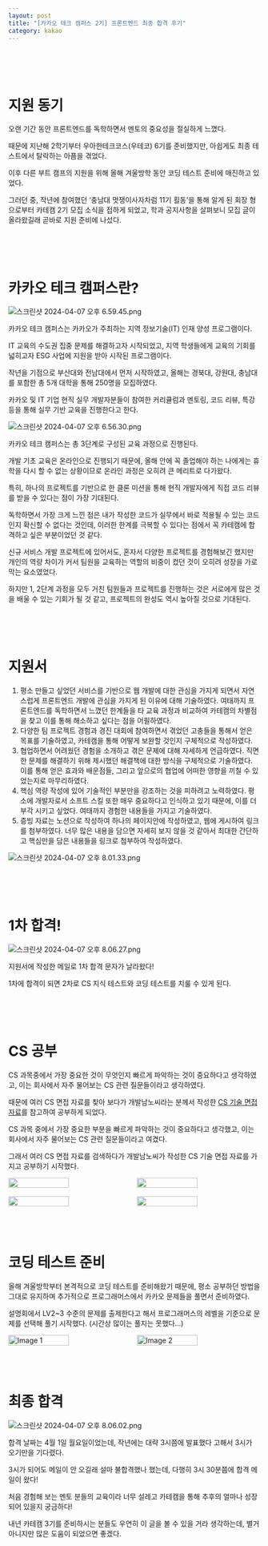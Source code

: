 ```yaml
---
layout: post
title: "[카카오 테크 캠퍼스 2기] 프론트엔드 최종 합격 후기"
category: kakao
---
```


<br />
<br />
<br />

# 지원 동기

오랜 기간 동안 프론트엔드를 독학하면서 멘토의 중요성을 절실하게 느꼈다.

때문에 지난해 2학기부터 우아한테크코스(우테코) 6기를 준비했지만, 아쉽게도 최종 테스트에서 탈락하는 아픔을 겪었다.

이후 다른 부트 캠프의 지원을 위해 올해 겨울방학 동안 코딩 테스트 준비에 매진하고 있었다.

그러던 중, 작년에 참여했던 ‘충남대 멋쟁이사자차럼 11기 횔동’을 통해 알게 된 회장 형으로부터 카테캠 2기 모집 소식을 접하게 되었고, 학과 공지사항을 살펴보니 모집 글이 올라왔길래 곧바로 지원 준비에 나섰다.

<br />
<br />
<br />

# 카카오 테크 캠퍼스란?

![스크린샷 2024-04-07 오후 6.59.45.png](https://www.notion.so/image/https%3A%2F%2Fprod-files-secure.s3.us-west-2.amazonaws.com%2F13897cab-0dd6-431f-b847-04477372a586%2F267ee519-c9ba-4433-9e75-0f530aedc1ba%2F%25E1%2584%2589%25E1%2585%25B3%25E1%2584%258F%25E1%2585%25B3%25E1%2584%2585%25E1%2585%25B5%25E1%2586%25AB%25E1%2584%2589%25E1%2585%25A3%25E1%2586%25BA_2024-04-07_%25E1%2584%258B%25E1%2585%25A9%25E1%2584%2592%25E1%2585%25AE_6.59.45.png?id=09df039d-1119-4b9a-96d7-03b08137faf5&table=block)

카카오 테크 캠퍼스는 카카오가 주최하는 지역 정보기술(IT) 인재 양성 프로그램이다.

IT 교육의 수도권 집중 문제를 해결하고자 시작되었고, 지역 학생들에게 교육의 기회를 넓히고자 ESG 사업에 지원을 받아 시작된 프로그램이다.

작년을 기점으로 부산대와 전남대에서 먼저 시작하였고, 올해는 경북대, 강원대, 충남대를 포함한 총 5개 대학을 통해 250명을 모집하였다.

카카오 및 IT 기업 현직 실무 개발자분들이 참여한 커리큘럼과 멘토링, 코드 리뷰, 특강 등을 통해 실무 기반 교육을 진행한다고 한다.

![스크린샷 2024-04-07 오후 6.56.30.png](https://www.notion.so/image/https%3A%2F%2Fprod-files-secure.s3.us-west-2.amazonaws.com%2F13897cab-0dd6-431f-b847-04477372a586%2Fbd1b80cc-90e9-49e5-bf3c-8d048e8f225b%2F%25E1%2584%2589%25E1%2585%25B3%25E1%2584%258F%25E1%2585%25B3%25E1%2584%2585%25E1%2585%25B5%25E1%2586%25AB%25E1%2584%2589%25E1%2585%25A3%25E1%2586%25BA_2024-04-07_%25E1%2584%258B%25E1%2585%25A9%25E1%2584%2592%25E1%2585%25AE_6.56.30.png?id=47fce2a7-5e9a-4be9-b818-f1ffc91d74ef&table=block)

카카오 테크 캠퍼스는 총 3단계로 구성된 교육 과정으로 진행된다.

개발 기초 교육은 온라인으로 진행되기 때문에, 올해 안에 꼭 졸업해야 하는 나에게는 휴학을 다시 할 수 없는 상황이므로 온라인 과정은 오히려 큰 메리트로 다가왔다.

특히, 하나의 프로젝트를 기반으로 한 클론 미션을 통해 현직 개발자에게 직접 코드 리뷰를 받을 수 있다는 점이 가장 기대된다.

독학하면서 가장 크게 느낀 점은 내가 작성한 코드가 실무에서 바로 적용될 수 있는 코드인지 확신할 수 없다는 것인데, 이러한 한계를 극복할 수 있다는 점에서 꼭 카테캠에 합격하고 싶은 부분이었던 것 같다.

신규 서비스 개발 프로젝트에 있어서도, 혼자서 다양한 프로젝트를 경험해보긴 했지만 개인의 역량 차이가 커서 팀원을 교육하는 역할의 비중이 컸던 것이 오히려 성장을 가로막는 요소였었다.

하지만 1, 2단계 과정을 모두 거친 팀원들과 프로젝트를 진행하는 것은 서로에게 많은 것을 배울 수 있는 기회가 될 것 같고, 프로젝트의 완성도 역시 높아질 것으로 기대된다.

<br />
<br />
<br />

# 지원서

1. 평소 만들고 싶었던 서비스를 기반으로 웹 개발에 대한 관심을 가지게 되면서 자연스럽게 프론트엔드 개발에 관심을 가지게 된 이유에 대해 기술하였다.
   여태까지 프론트엔드를 독학하면서 느꼈던 한계들을 타 교육 과정과 비교하여 카테캠의 차별점을 찾고 이를 통해 해소하고 싶다는 점을 어필하였다.
2. 다양한 팀 프로젝트 경험과 경진 대회에 참여하면서 겪었던 고충들을 통해서 얻은 목표를 기술하였고, 카테캠을 통해 어떻게 보완할 것인지 구체적으로 작성하였다.
3. 협업하면서 어려웠던 경험을 소개하고 겪은 문제에 대해 자세하게 언급하였다.
   직면한 문제를 해결하기 위해 제시했던 해결책에 대한 방식을 구체적으로 기술하였다.
   이를 통해 얻은 효과와 배운점들, 그리고 앞으로의 협업에 어떠한 영향을 끼칠 수 있었는지로 마무리하였다.
4. 핵심 역량 작성에 있어 기술적인 부분만을 강조하는 것을 피하려고 노력하였다.
   평소에 개발자로서 소프트 스킬 또한 매우 중요하다고 인식하고 있기 때문에, 이를 더 부각 시키고 싶었다. 여태까지 경험한 내용들을 가지고 기술하였다.
5. 증빙 자료는 노션으로 작성하여 하나의 페이지안에 작성하였고, 웹에 게시하여 링크를 첨부하였다.
   너무 많은 내용을 담으면 자세히 보지 않을 것 같아서 최대한 간단하고 핵심만을 담은 내용들을 링크로 첨부하여 작성하였다.

![스크린샷 2024-04-07 오후 8.01.33.png](https://www.notion.so/image/https%3A%2F%2Fprod-files-secure.s3.us-west-2.amazonaws.com%2F13897cab-0dd6-431f-b847-04477372a586%2Ff2bb9b78-40c4-461b-85e8-66d462391017%2F%25E1%2584%2589%25E1%2585%25B3%25E1%2584%258F%25E1%2585%25B3%25E1%2584%2585%25E1%2585%25B5%25E1%2586%25AB%25E1%2584%2589%25E1%2585%25A3%25E1%2586%25BA_2024-04-07_%25E1%2584%258B%25E1%2585%25A9%25E1%2584%2592%25E1%2585%25AE_8.01.33.png?id=908c49d2-2ae1-4873-a66f-df581c74d18e&table=block)

<br />
<br />
<br />

# 1차 합격!

![스크린샷 2024-04-07 오후 8.06.27.png](https://www.notion.so/image/https%3A%2F%2Fprod-files-secure.s3.us-west-2.amazonaws.com%2F13897cab-0dd6-431f-b847-04477372a586%2F327d4644-2df5-4c30-a94f-7b4ec53b9f18%2F%25E1%2584%2589%25E1%2585%25B3%25E1%2584%258F%25E1%2585%25B3%25E1%2584%2585%25E1%2585%25B5%25E1%2586%25AB%25E1%2584%2589%25E1%2585%25A3%25E1%2586%25BA_2024-04-07_%25E1%2584%258B%25E1%2585%25A9%25E1%2584%2592%25E1%2585%25AE_8.06.27.png?id=a2c1479d-2f18-4b2f-8d3d-57d94ab33e93&table=block)

지원서에 작성한 메일로 1차 합격 문자가 날라왔다!

1차에 합격이 되면 2차로 CS 지식 테스트와 코딩 테스트를 치룰 수 있게 된다.

<br />
<br />
<br />

# CS 공부

CS 과목중에서 가장 중요한 것이 무엇인지 빠르게 파악하는 것이 중요하다고 생각하였고, 이는 회사에서 자주 물어보는 CS 관련 질문들이라고 생각하였다.

때문에 여러 CS 면접 자료를 찾아 보다가 개발남노씨라는 분께서 작성한 [CS 기술 면접 자료](https://www.nossi.dev/cs)를 참고하여 공부하게 되었다.

CS 과목 중에서 가장 중요한 부분을 빠르게 파악하는 것이 중요하다고 생각했고, 이는 회사에서 자주 물어보는 CS 관련 질문들이라고 여겼다.

그래서 여러 CS 면접 자료를 검색하다가 개발남노씨가 작성한 CS 기술 면접 자료를 가지고 공부하기 시작했다.

<div style="display: flex; justify-content: space-between">
  <img src="https://www.notion.so/image/https%3A%2F%2Fprod-files-secure.s3.us-west-2.amazonaws.com%2F13897cab-0dd6-431f-b847-04477372a586%2F8e97d9be-ad39-4665-80e3-f47edaddd8c6%2F%25E1%2584%2589%25E1%2585%25B3%25E1%2584%258F%25E1%2585%25B3%25E1%2584%2585%25E1%2585%25B5%25E1%2586%25AB%25E1%2584%2589%25E1%2585%25A3%25E1%2586%25BA_2024-04-07_%25E1%2584%258B%25E1%2585%25A9%25E1%2584%2592%25E1%2585%25AE_8.13.14.png?id=fdf90e83-9f4f-4fdf-86b6-f7902cbfb4ad&table=block" width="49%"/>
  <img src="https://www.notion.so/image/https%3A%2F%2Fprod-files-secure.s3.us-west-2.amazonaws.com%2F13897cab-0dd6-431f-b847-04477372a586%2F51c55f63-ed3f-486d-93a2-0a2ac3f055df%2F%25E1%2584%2589%25E1%2585%25B3%25E1%2584%258F%25E1%2585%25B3%25E1%2584%2585%25E1%2585%25B5%25E1%2586%25AB%25E1%2584%2589%25E1%2585%25A3%25E1%2586%25BA_2024-04-07_%25E1%2584%258B%25E1%2585%25A9%25E1%2584%2592%25E1%2585%25AE_8.13.24.png?id=1ff40cfe-7fd1-4ed7-bcad-3a9b2034e6c3&table=block" width="49%"/>
</div>
<br />
<div style="display: flex; justify-content: space-between">
  <img src="https://www.notion.so/image/https%3A%2F%2Fprod-files-secure.s3.us-west-2.amazonaws.com%2F13897cab-0dd6-431f-b847-04477372a586%2F41966749-64e3-4b05-9151-d07bf52a4977%2F%25E1%2584%2589%25E1%2585%25B3%25E1%2584%258F%25E1%2585%25B3%25E1%2584%2585%25E1%2585%25B5%25E1%2586%25AB%25E1%2584%2589%25E1%2585%25A3%25E1%2586%25BA_2024-04-07_%25E1%2584%258B%25E1%2585%25A9%25E1%2584%2592%25E1%2585%25AE_8.13.52.png?id=82146996-162c-4035-bb14-0229dcae8195&table=block" width="49%"/>
  <img src="https://www.notion.so/image/https%3A%2F%2Fprod-files-secure.s3.us-west-2.amazonaws.com%2F13897cab-0dd6-431f-b847-04477372a586%2Fd58b5d47-6107-4168-b5d0-6f1021d14a3b%2F%25E1%2584%2589%25E1%2585%25B3%25E1%2584%258F%25E1%2585%25B3%25E1%2584%2585%25E1%2585%25B5%25E1%2586%25AB%25E1%2584%2589%25E1%2585%25A3%25E1%2586%25BA_2024-04-07_%25E1%2584%258B%25E1%2585%25A9%25E1%2584%2592%25E1%2585%25AE_8.14.06.png?id=2c41c477-2f26-4c06-ab9b-b4fbb69fe1e2&table=block" width="49%"/>
</div>

<br />
<br />
<br />

# 코딩 테스트 준비

올해 겨울방학부터 본격적으로 코딩 테스트를 준비해왔기 때문에, 평소 공부하던 방법을 그대로 유지하며 추가적으로 프로그래머스에서 카카오 문제들을 풀면서 준비하였다.

설명회에서 LV2~3 수준의 문제를 출제한다고 해서 프로그래머스의 레벨을 기준으로 문제를 선택해 풀기 시작했다. (시간상 많이는 풀지는 못했다…)

<div style="display: flex; justify-content: space-between;">
  <img src="https://www.notion.so/image/https%3A%2F%2Fprod-files-secure.s3.us-west-2.amazonaws.com%2F13897cab-0dd6-431f-b847-04477372a586%2Ffed0eaec-aec8-4732-9393-cbdb1cb8b513%2F%25E1%2584%2589%25E1%2585%25B3%25E1%2584%258F%25E1%2585%25B3%25E1%2584%2585%25E1%2585%25B5%25E1%2586%25AB%25E1%2584%2589%25E1%2585%25A3%25E1%2586%25BA_2024-04-07_%25E1%2584%258B%25E1%2585%25A9%25E1%2584%2592%25E1%2585%25AE_8.18.17.png?id=0c5f4c05-e4ae-40be-a8ae-724b42710445&table=block" alt="Image 1" style="width: 49%;">
  <img src="https://www.notion.so/image/https%3A%2F%2Fprod-files-secure.s3.us-west-2.amazonaws.com%2F13897cab-0dd6-431f-b847-04477372a586%2Fccfa3d3d-16d3-4ce9-8772-b026b5a146b0%2F%25E1%2584%2589%25E1%2585%25B3%25E1%2584%258F%25E1%2585%25B3%25E1%2584%2585%25E1%2585%25B5%25E1%2586%25AB%25E1%2584%2589%25E1%2585%25A3%25E1%2586%25BA_2024-04-07_%25E1%2584%258B%25E1%2585%25A9%25E1%2584%2592%25E1%2585%25AE_8.17.42.png?id=ad97c68c-5349-4da8-8e18-16c3381b695c&table=block" alt="Image 2" style="width: 49%;">
</div>

<br />
<br />
<br />

# 최종 합격

![스크린샷 2024-04-07 오후 8.06.02.png](https://www.notion.so/image/https%3A%2F%2Fprod-files-secure.s3.us-west-2.amazonaws.com%2F13897cab-0dd6-431f-b847-04477372a586%2Fbbe0ba2a-03a6-4917-b0a1-2879bdbb270e%2F%25E1%2584%2589%25E1%2585%25B3%25E1%2584%258F%25E1%2585%25B3%25E1%2584%2585%25E1%2585%25B5%25E1%2586%25AB%25E1%2584%2589%25E1%2585%25A3%25E1%2586%25BA_2024-04-07_%25E1%2584%258B%25E1%2585%25A9%25E1%2584%2592%25E1%2585%25AE_8.06.02.png?id=e9a3332e-76c2-45e8-86c8-fed92b6eed46&table=block)

합격 날짜는 4월 1일 월요일이었는데, 작년에는 대략 3시쯤에 발표했다 고해서 3시가 오기만을 기다렸다.

3시가 되어도 메일이 안 오길래 설마 불합격했나 했는데, 다행히 3시 30분쯤에 합격 메일이 왔다!

처음 경험해 보는 멘토 분들의 교육이라 너무 설레고 카테캠을 통해 추후의 얼마나 성장되어 있을지 궁금하다!

내년 카테캠 3기를 준비하시는 분들도 우연히 이 글을 볼 수 있을 거라 생각하는데, 별거 아니지만 많은 도움이 되었으면 좋겠다.
